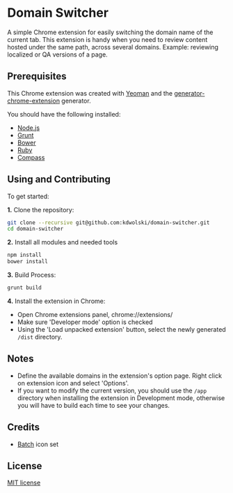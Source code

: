 # Domain Switcher

A simple Chrome extension for easily switching the domain name of the current tab. This extension is handy when you need to review content hosted under the same path, across several domains. Example: reviewing localized or QA versions of a page.

## Prerequisites

This Chrome extension was created with [Yeoman](https://github.com/yeoman/yeoman) and the [generator-chrome-extension](https://github.com/yeoman/generator-chrome-extension) generator. 

You should have the following installed:

- [Node.js](http://nodejs.org/)
- [Grunt](http://gruntjs.com/)
- [Bower](http://bower.io/)
- [Ruby](http://ruby-lang.org/)
- [Compass](http://compass-style.org/install)

## Using and Contributing

To get started:

**1\.** Clone the repository:

```bash
git clone --recursive git@github.com:kdwolski/domain-switcher.git
cd domain-switcher
```

**2\.** Install all modules and needed tools

```bash
npm install
bower install
```
**3\.** Build Process:
```bash
grunt build
```
**4\.** Install the extension in Chrome:
- Open Chrome extensions panel, chrome://extensions/
- Make sure 'Developer mode' option is checked
- Using the 'Load unpacked extension' button, select the newly generated `/dist` directory. 

## Notes
- Define the available domains in the extension's option page. Right click on extension icon and select 'Options'.
- If you want to modify the current version, you should use the `/app` directory when installing the extension in Development mode, otherwise you will have to build each time to see your changes.

## Credits
- [Batch](http://adamwhitcroft.com/batch/) icon set 

## License

[MIT license](http://opensource.org/licenses/mit-license.php)
